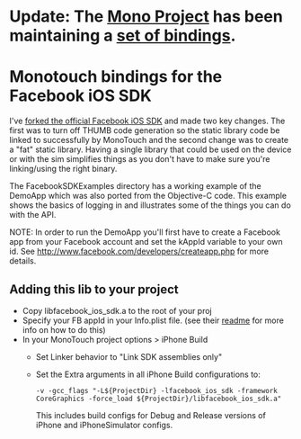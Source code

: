 # Update: The [Mono Project](https://github.com/mono/) has been maintaining a [set of bindings](https://github.com/mono/monotouch-bindings/tree/master/FacebookConnect).

Monotouch bindings for the Facebook iOS SDK
===========================================

I've [forked the official Facebook iOS SDK](https://github.com/kevinmcmahon/facebook-ios-sdk) and made two key changes. The first was to turn off THUMB code generation so the static library code be linked to successfully by MonoTouch and the second change was to create a "fat" static library. Having a single library that could be used on the device or with the sim simplifies things as you don't have to make sure you're linking/using the right binary.

The FacebookSDKExamples directory has a working example of the DemoApp which was also ported from the Objective-C code.  This example shows the basics of logging in and illustrates some of the things you can do with the API.

NOTE: In order to run the DemoApp you'll first have to create a Facebook app from your Facebook account and set the kAppId variable to your own id.  See http://www.facebook.com/developers/createapp.php for more details.

Adding this lib to your project
-------------------------------

- Copy libfacebook_ios_sdk.a to the root of your proj
- Specify your FB appId in your Info.plist file. (see their [readme](https://github.com/facebook/facebook-ios-sdk/blob/master/README.mdown) for more info on how to do this)
- In your MonoTouch project options > iPhone Build
    - Set Linker behavior to "Link SDK assemblies only"
    - Set the Extra arguments in all iPhone Build configurations to:

          -v -gcc_flags "-L${ProjectDir} -lfacebook_ios_sdk -framework CoreGraphics -force_load ${ProjectDir}/libfacebook_ios_sdk.a"
      
      This includes build configs for Debug and Release versions of iPhone and iPhoneSimulator configs.